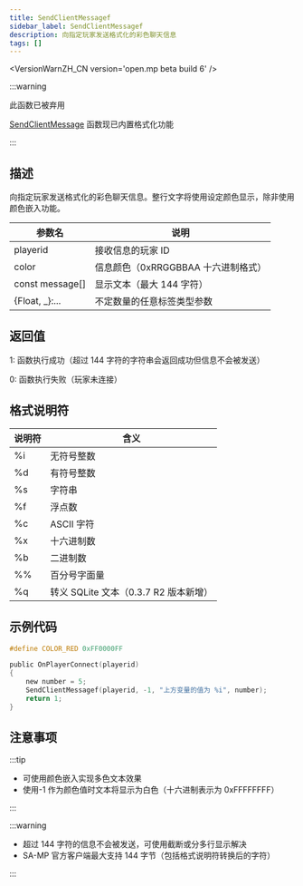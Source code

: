 ```yaml
---
title: SendClientMessagef
sidebar_label: SendClientMessagef
description: 向指定玩家发送格式化的彩色聊天信息
tags: []
---
```


<VersionWarnZH_CN version='open.mp beta build 6' />

:::warning

此函数已被弃用

[SendClientMessage](SendClientMessage) 函数现已内置格式化功能

:::

## 描述

向指定玩家发送格式化的彩色聊天信息。整行文字将使用设定颜色显示，除非使用颜色嵌入功能。

| 参数名            | 说明                                |
| ----------------- | ----------------------------------- |
| playerid          | 接收信息的玩家 ID                   |
| color             | 信息颜色（0xRRGGBBAA 十六进制格式） |
| const message[]   | 显示文本（最大 144 字符）           |
| \{Float, \_\}:... | 不定数量的任意标签类型参数          |

## 返回值

1: 函数执行成功（超过 144 字符的字符串会返回成功但信息不会被发送）

0: 函数执行失败（玩家未连接）

## 格式说明符

| 说明符 | 含义                                  |
| ------ | ------------------------------------- |
| %i     | 无符号整数                            |
| %d     | 有符号整数                            |
| %s     | 字符串                                |
| %f     | 浮点数                                |
| %c     | ASCII 字符                            |
| %x     | 十六进制数                            |
| %b     | 二进制数                              |
| %%     | 百分号字面量                          |
| %q     | 转义 SQLite 文本（0.3.7 R2 版本新增） |

## 示例代码

```c
#define COLOR_RED 0xFF0000FF

public OnPlayerConnect(playerid)
{
    new number = 5;
    SendClientMessagef(playerid, -1, "上方变量的值为 %i", number);
    return 1;
}
```

## 注意事项

:::tip

- 可使用颜色嵌入实现多色文本效果
- 使用-1 作为颜色值时文本将显示为白色（十六进制表示为 0xFFFFFFFF）

:::

:::warning

- 超过 144 字符的信息不会被发送，可使用截断或分多行显示解决
- SA-MP 官方客户端最大支持 144 字节（包括格式说明符转换后的字符）

:::
